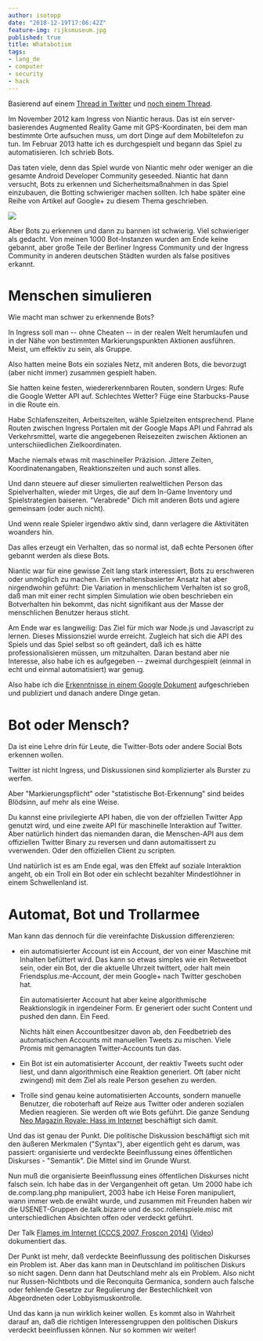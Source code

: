 ```yaml
---
author: isotopp
date: "2018-12-19T17:06:42Z"
feature-img: rijksmuseum.jpg
published: true
title: Whatabotism
tags:
- lang_de
- computer
- security
- hack
---
```


Basierend auf einem [Thread in Twitter](https://twitter.com/isotopp/status/1075020503079886848) und [noch einem Thread](https://twitter.com/isotopp/status/1075394005502976001).

Im November 2012 kam Ingress von Niantic heraus.
Das ist ein server-basierendes Augmented Reality Game mit GPS-Koordinaten, bei dem man bestimmte Orte aufsuchen muss, um dort Dinge auf dem Mobiltelefon zu tun.
Im Februar 2013 hatte ich es durchgespielt und begann das Spiel zu automatisieren.
Ich schrieb Bots.

Das taten viele, denn das Spiel wurde von Niantic mehr oder weniger an die gesamte Android Developer Community geseeded.
Niantic hat dann versucht, Bots zu erkennen und Sicherheitsmaßnahmen in das Spiel einzubauen, die Botting schwieriger machen sollten.
Ich habe später eine Reihe von Artikel auf Google+ zu diesem Thema geschrieben.

![](https://blog.koehntopp.info/uploads/2018/12/whatabotism.png)

Aber Bots zu erkennen und dann zu bannen ist schwierig.
Viel schwieriger als gedacht.
Von meinen 1000 Bot-Instanzen wurden am Ende keine gebannt, aber große Teile der Berliner Ingress Community und der Ingress Community in anderen deutschen Städten wurden als false positives erkannt.

# Menschen simulieren

Wie macht man schwer zu erkennende Bots?

In Ingress soll man -- ohne Cheaten -- in der realen Welt herumlaufen und in der Nähe von bestimmten Markierungspunkten Aktionen ausführen.
Meist, um effektiv zu sein, als Gruppe.

Also hatten meine Bots ein soziales Netz, mit anderen Bots, die bevorzugt (aber nicht immer) zusammen gespielt haben.

Sie hatten keine festen, wiedererkennbaren Routen, sondern Urges:
Rufe die Google Wetter API auf.
Schlechtes Wetter?
Füge eine Starbucks-Pause in die Route ein.

Habe Schlafenszeiten, Arbeitszeiten, wähle Spielzeiten entsprechend.
Plane Routen zwischen Ingress Portalen mit der Google Maps API und Fahrrad als Verkehrsmittel, warte die angegebenen Reisezeiten zwischen Aktionen an unterschiiedlichen Zielkoordinaten.

Mache niemals etwas mit maschineller Präzision.
Jittere Zeiten, Koordinatenangaben, Reaktionszeiten und auch sonst alles.

Und dann steuere auf dieser simulierten realweltlichen Person das Spielverhalten, wieder mit Urges, die auf dem In-Game Inventory und Spielstrategien baiseren.
"Verabrede" Dich mit anderen Bots und agiere gemeinsam (oder auch nicht).

Und wenn reale Spieler irgendwo aktiv sind, dann verlagere die Aktivitäten woanders hin.

Das alles erzeugt ein Verhalten, das so normal ist, daß echte Personen öfter gebannt werden als diese Bots.

Niantic war für eine gewisse Zeit lang stark interessiert, Bots zu erschweren oder unmöglich zu machen.
Ein verhaltensbasierter Ansatz hat aber nirgendwohin geführt:
Die Variation in menschlichem Verhalten ist so groß, daß man mit einer recht simplen Simulation wie oben beschrieben ein Botverhalten hin bekommt, das nicht signifikant aus der Masse der menschlichen Benutzer heraus sticht.

Am Ende war es langweilig:
Das Ziel für mich war Node.js und Javascript zu lernen.
Dieses Missionsziel wurde erreicht.
Zugleich hat sich die API des Spiels und das Spiel selbst so oft geändert, daß ich es hätte professionalisieren müssen, um mitzuhalten.
Daran bestand aber nie Interesse, also habe ich es aufgegeben -- zweimal durchgespielt (einmal in echt und einmal automatisiert) war genug.

Also habe ich die [Erkenntnisse in einem Google Dokument](https://docs.google.com/document/d/1A252cvmjl86n9uZ0tyi2X4ZabxLE4ribJIEBbC8FifQ/edit) aufgeschrieben und publiziert und danach andere Dinge getan.

# Bot oder Mensch?

Da ist eine Lehre drin für Leute, die Twitter-Bots oder andere Social Bots erkennen wollen.

Twitter ist nicht Ingress, und Diskussionen sind komplizierter als Burster zu werfen.

Aber "Markierungspflicht" oder "statistische Bot-Erkennung" sind beides Blödsinn, auf mehr als eine Weise.

Du kannst eine privilegierte API haben, die von der offziellen Twitter App genutzt wird,
und eine zweite API für maschinelle Interaktion auf Twitter.
Aber natürlich hindert das niemanden daran, die Menschen-API aus dem offiziellen Twitter Binary zu reversen und dann automaitissert zu vverwenden.
Oder den offiziellen Client zu scripten.

Und natürlich ist es am Ende egal, was den Effekt auf soziale Interaktion angeht, ob ein Troll ein Bot oder ein schlecht bezahlter Mindestlöhner in einem Schwellenland ist.

# Automat, Bot und Trollarmee

Man kann das dennoch für die vereinfachte Diskussion differenzieren:

- ein automatisierter Account ist ein Account, der von einer Maschine mit Inhalten befüttert wird.
  Das kann so etwas simples wie ein Retweetbot sein, oder ein Bot, der die aktuelle Uhrzeit twittert,
  oder halt mein Friendsplus.me-Account, der mein Google+ nach Twitter geschoben hat.

  Ein automatisierter Account hat aber keine algorithmische Reaktionslogik in irgendeiner Form.
  Er generiert oder sucht Content und pushed den dann. Ein Feed.

  Nichts hält einen Accountbesitzer davon ab, den Feedbetrieb des automatischen Accounts mit manuellen Tweets zu mischen.
  Viele Promis mit gemanagten Twitter-Accounts tun das.
- Ein Bot ist ein automatisierter Account, der reaktiv Tweets sucht oder liest, und dann algorithmisch eine Reaktion generiert.
  Oft (aber nicht zwingend) mit dem Ziel als reale Person gesehen zu werden.

- Trolle sind genau keine automatisierten Accounts, sondern manuelle Benutzer, die roboterhaft auf Reize aus Twitter oder anderen sozialen Medien reagieren.
  Sie werden oft wie Bots geführt. Die ganze Sendung [Neo Magazin Royale: Hass im Internet](https://www.youtube.com/watch?v=fAYjSLtz6wQ) beschäftigt sich damit.

Und das ist genau der Punkt.
Die politische Diskussion beschäftigt sich mit den äußeren Merkmalen ("Syntax"), aber eigentlich geht es darum, was passiert:
organisierte und verdeckte Beeinflussung eines öffentlichen Diskurses - "Semantik".
Die Mittel sind im Grunde Wurst.

Nun muß die organisierte Beeinflussung eines öffentlichen Diskurses nicht falsch sein.
Ich habe das in der Vergangenheit oft getan.
Um 2000 habe ich de.comp.lang.php manipuliert, 2003 habe ich Heise Foren manipuliert, wann immer web.de erwäht wurde,
und zusammen mit Freunden haben wir die USENET-Gruppen de.talk.bizarre und de.soc.rollenspiele.misc mit unterschiedlichen Absichten offen oder verdeckt geführt.

Der Talk [Flames im Internet (CCCS 2007, Froscon 2014)](https://www.slideshare.net/isotopp/flames-kommunikationszusammenbrche-im-netz)
([Video](https://www.youtube.com/watch?v=FXD3vk9M7SQ)) dokumentiert das.

Der Punkt ist mehr, daß verdeckte Beeinflussung des politischen Diskurses ein Problem ist.
Aber das kann man in Deutschland im politischen Diskurs so nicht sagen.
Denn dann hat Deutschland mehr als ein Problem.
Also nicht nur Russen-Nichtbots und die Reconquita Germanica, sondern auch falsche oder fehlende Gesetze zur Regulierung der Bestechlichkeit von Abgeordneten oder Lobbyismuskontrolle.

Und das kann ja nun wirklich keiner wollen.
Es kommt also in Wahrheit darauf an, daß die richtigen Interessengruppen den politischen Diskurs verdeckt beeinflussen können.
Nur so kommen wir weiter!
